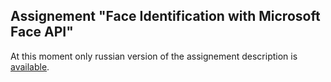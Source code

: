 Assignement "Face Identification with Microsoft Face API"
----

At this moment only russian version of the assignement description is [available](README-ru.md).
